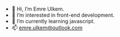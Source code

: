 - 👋 Hi, I’m Emre Ulkem.
- 👀 I’m interested in front-end development.
- 🌱 I’m currently learning javascript.
- 📫 emre.ulkem@outlook.com
<!---
emrlkem/emrlkem is a ✨ special ✨ repository because its `README.md` (this file) appears on your GitHub profile.
You can click the Preview link to take a look at your changes.
--->
